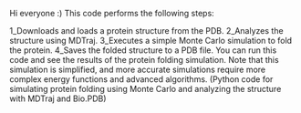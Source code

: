 Hi everyone :)
This code performs the following steps:


1_Downloads and loads a protein structure from the PDB.
2_Analyzes the structure using MDTraj.
3_Executes a simple Monte Carlo simulation to fold the protein.
4_Saves the folded structure to a PDB file.
You can run this code and see the results of the protein folding simulation. Note that this simulation is simplified, and more accurate simulations require more complex energy functions and advanced algorithms.
(Python code for simulating protein folding using Monte Carlo and analyzing the structure with MDTraj and Bio.PDB)
